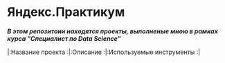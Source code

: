 # Яндекс.Практикум
***В этом репозитоии находятся проекты, выполненые мною в рамках курса "Специалист по Data Science"***

|:Название проекта             :|:Описание         :|:Используемые инструменты                    :|

